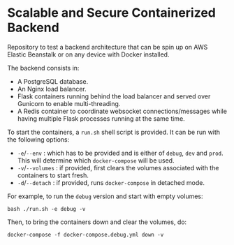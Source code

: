 # Scalable and Secure Containerized Backend

Repository to test a backend architecture that can be spin up on AWS Elastic Beanstalk or on any device with Docker installed.

The backend consists in:

- A PostgreSQL database.
- An Nginx load balancer.
- Flask containers running behind the load balancer and served over Gunicorn to enable multi-threading.
- A Redis container to coordinate websocket connections/messages while having multiple Flask processes running at the same time.

To start the containers, a `run.sh` shell script is provided. It can be run with the following options: 

- `-e`/`--env` : which has to be provided and is either of `debug`, `dev` and `prod`. This will determine which `docker-compose` will be used.
- `-v`/`--volumes` : if provided, first clears the volumes associated with the containers to start fresh.
- `-d`/`--detach` : if provided, runs `docker-compose` in detached mode.

For example, to run the `debug` version and start with empty volumes:

```
bash ./run.sh -e debug -v
```

Then, to bring the containers down and clear the volumes, do:

```
docker-compose -f docker-compose.debug.yml down -v
```
